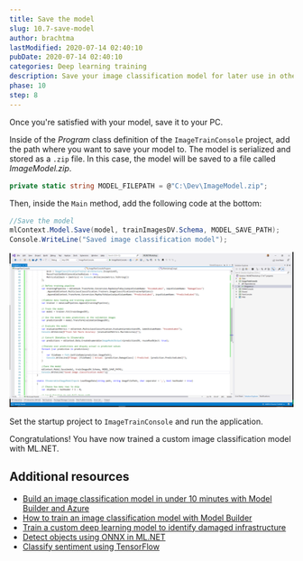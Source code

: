 ```yaml
---
title: Save the model
slug: 10.7-save-model
author: brachtma
lastModified: 2020-07-14 02:40:10
pubDate: 2020-07-14 02:40:10
categories: Deep learning training
description: Save your image classification model for later use in other applications (desktop, mobile, web).
phase: 10
step: 8
---
```


Once you're satisfied with your model, save it to your PC.

Inside of the *Program* class definition of the `ImageTrainConsole` project, add the path where you want to save your model to. The model is serialized and stored as a `.zip` file. In this case, the model will be saved to a file called *ImageModel.zip*.

```csharp
private static string MODEL_FILEPATH = @"C:\Dev\ImageModel.zip";
```

Then, inside the `Main` method, add the following code at the bottom:

```csharp
//Save the model
mlContext.Model.Save(model, trainImagesDV.Schema, MODEL_SAVE_PATH);
Console.WriteLine("Saved image classification model");
```

![Save image classification model](./media/dl-save-model.png)

Set the startup project to `ImageTrainConsole` and run the application.

Congratulations! You have now trained a custom image classification model with ML.NET.

## Additional resources

- [Build an image classification model in under 10 minutes with Model Builder and Azure](https://www.youtube.com/watch?v=G_ZJZdKLNMc&)
- [How to train an image classification model with Model Builder](https://devblogs.microsoft.com/dotnet/train-image-classification-model-azure-mlnet-model-builder/)
- [Train a custom deep learning model to identify damaged infrastructure](https://docs.microsoft.com/dotnet/machine-learning/tutorials/image-classification-api-transfer-learning)
- [Detect objects using ONNX in ML.NET](https://docs.microsoft.com/dotnet/machine-learning/tutorials/object-detection-onnx)
- [Classify sentiment using TensorFlow](https://docs.microsoft.com/dotnet/machine-learning/tutorials/text-classification-tf)